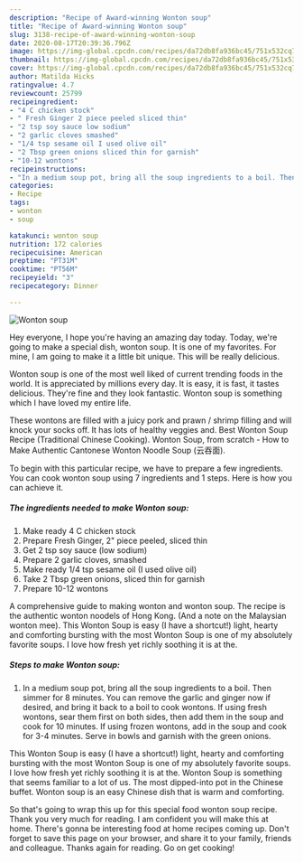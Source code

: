 ```yaml
---
description: "Recipe of Award-winning Wonton soup"
title: "Recipe of Award-winning Wonton soup"
slug: 3138-recipe-of-award-winning-wonton-soup
date: 2020-08-17T20:39:36.796Z
image: https://img-global.cpcdn.com/recipes/da72db8fa936bc45/751x532cq70/wonton-soup-recipe-main-photo.jpg
thumbnail: https://img-global.cpcdn.com/recipes/da72db8fa936bc45/751x532cq70/wonton-soup-recipe-main-photo.jpg
cover: https://img-global.cpcdn.com/recipes/da72db8fa936bc45/751x532cq70/wonton-soup-recipe-main-photo.jpg
author: Matilda Hicks
ratingvalue: 4.7
reviewcount: 25799
recipeingredient:
- "4 C chicken stock"
- " Fresh Ginger 2 piece peeled sliced thin"
- "2 tsp soy sauce low sodium"
- "2 garlic cloves smashed"
- "1/4 tsp sesame oil I used olive oil"
- "2 Tbsp green onions sliced thin for garnish"
- "10-12 wontons"
recipeinstructions:
- "In a medium soup pot, bring all the soup ingredients to a boil. Then simmer for 8 minutes. You can remove the garlic and ginger now if desired, and bring it back to a boil to cook wontons. If using fresh wontons, sear them first on both sides, then add them in the soup and cook for 10 minutes. If using frozen wontons, add in the soup and cook for 3-4 minutes. Serve in bowls and garnish with the green onions."
categories:
- Recipe
tags:
- wonton
- soup

katakunci: wonton soup 
nutrition: 172 calories
recipecuisine: American
preptime: "PT31M"
cooktime: "PT56M"
recipeyield: "3"
recipecategory: Dinner

---
```



![Wonton soup](https://img-global.cpcdn.com/recipes/da72db8fa936bc45/751x532cq70/wonton-soup-recipe-main-photo.jpg)

Hey everyone, I hope you're having an amazing day today. Today, we're going to make a special dish, wonton soup. It is one of my favorites. For mine, I am going to make it a little bit unique. This will be really delicious.

Wonton soup is one of the most well liked of current trending foods in the world. It is appreciated by millions every day. It is easy, it is fast, it tastes delicious. They're fine and they look fantastic. Wonton soup is something which I have loved my entire life.

These wontons are filled with a juicy pork and prawn / shrimp filling and will knock your socks off. It has lots of healthy veggies and. Best Wonton Soup Recipe (Traditional Chinese Cooking). Wonton Soup, from scratch - How to Make Authentic Cantonese Wonton Noodle Soup (云吞面).


To begin with this particular recipe, we have to prepare a few ingredients. You can cook wonton soup using 7 ingredients and 1 steps. Here is how you can achieve it.

<!--inarticleads1-->

##### The ingredients needed to make Wonton soup:

1. Make ready 4 C chicken stock
1. Prepare  Fresh Ginger, 2&#34; piece peeled, sliced thin
1. Get 2 tsp soy sauce (low sodium)
1. Prepare 2 garlic cloves, smashed
1. Make ready 1/4 tsp sesame oil (I used olive oil)
1. Take 2 Tbsp green onions, sliced thin for garnish
1. Prepare 10-12 wontons


A comprehensive guide to making wonton and wonton soup. The recipe is the authentic wonton noodels of Hong Kong. (And a note on the Malaysian wonton mee). This Wonton Soup is easy (I have a shortcut!) light, hearty and comforting bursting with the most Wonton Soup is one of my absolutely favorite soups. I love how fresh yet richly soothing it is at the. 

<!--inarticleads2-->

##### Steps to make Wonton soup:

1. In a medium soup pot, bring all the soup ingredients to a boil. Then simmer for 8 minutes. You can remove the garlic and ginger now if desired, and bring it back to a boil to cook wontons. If using fresh wontons, sear them first on both sides, then add them in the soup and cook for 10 minutes. If using frozen wontons, add in the soup and cook for 3-4 minutes. Serve in bowls and garnish with the green onions.


This Wonton Soup is easy (I have a shortcut!) light, hearty and comforting bursting with the most Wonton Soup is one of my absolutely favorite soups. I love how fresh yet richly soothing it is at the. Wonton Soup is something that seems familiar to a lot of us. The most dipped-into pot in the Chinese buffet. Wonton soup is an easy Chinese dish that is warm and comforting. 

So that's going to wrap this up for this special food wonton soup recipe. Thank you very much for reading. I am confident you will make this at home. There's gonna be interesting food at home recipes coming up. Don't forget to save this page on your browser, and share it to your family, friends and colleague. Thanks again for reading. Go on get cooking!
